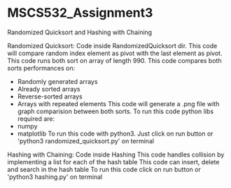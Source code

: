 # MSCS532_Assignment3
Randomized Quicksort and Hashing with Chaining

Randomized Quicksort:
Code inside RandomizedQuicksort dir.
This code will compare random index element as pivot with the last element as pivot.
This code runs both sort on array of  length 990.
This code compares both sorts performances on: 
  - Randomly generated arrays
  - Already sorted arrays
  - Reverse-sorted arrays
  - Arrays with repeated elements
This code will generate a .png file with graph comparision between both sorts.
To run this code python libs required are:
  - numpy 
  - matplotlib
To run this code with python3. Just click on run button or 'python3 randomized_quicksort.py' on terminal
 
Hashing with Chaining:
Code inside Hashing
This code handles collision by implementing a list for each of the hash table
This code can insert, delete and search in the hash table
To run this code click on run button or 'python3 hashing.py' on terminal